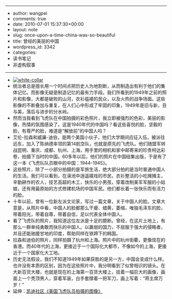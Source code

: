 - --
- author: wangpei
- comments: true
- date: 2010-07-01 15:37:30+00:00
- layout: note
- slug: once-upon-a-time-china-was-so-beautiful
- title: 曾经的美丽的中国
- wordpress_id: 3342
- categories:
- 读书笔记
- 非虚构叙事
- --
- [![white-collar](http://farm5.static.flickr.com/4117/4752471976_cbf3ec55f6.jpg)](http://www.flickr.com/photos/lookoo/4752471976/)
- 统治者总是擅长用一个时间点把历史人为地割断，从而制造出有利于他们的集体记忆。而影像无疑是制造记忆的最有力手段。我们所看到的1949年之前的照片和影像，大都是破败的山河，衣衫褴褛的民众，以及火热的战争场面。这些影像的不断叠加与重复，在人们心中形成了牢固的印象，1949年是旧与新，丑与美，落后与进步的分水岭。
- 然而当我看到飞虎队在中国拍摄的彩色照片，我立即被强烈的色彩，美丽的影像，热情的氛围感染了。这是1940年代的中国吗？看这些喜悦的脸，坚毅的脸，有尊严的脸，难道是“解放前”的中国人吗？
- 艾伦-拉森和威廉-迪伯，是两个美国小伙子，他们大学期间应征入伍，被派往远东，加入了陈纳德率领的第14航空队，也就是原先的飞虎队。他们随盟军转战昆明、重庆、成都、杭州、上海，用手里的相机和家中邮寄来的珍贵柯达彩卷，拍摄下当时的中国。60多年以后，他们的照片在中国结集出版，于是有了这一本《飞虎队队员眼中的中国：1944-1945》。
- 这些照片，除了一小部分拍摄的是军旅生活，绝大部分拍的是当时普通中国人的生活。我们可以看到，在滇池中逍遥嬉戏的市民，衣衫整洁的小吃摊摊主，辛勤耕作的农人，技艺高超的木工，快乐的小男孩，穿着改制美军军服的小姑娘，还有用最原始的方式修建机场的中国军民。他们都长着一张快乐而有活力的脸。
- 十年以前，曾有一位新左派文论家，写过一篇文章，关于中国人的脸。文章大意是，从照片中看，中国人的脸都那么干瘪、蜡黄，萎缩，唯独毛泽东的脸，带着阳光，带着自尊，带着自信，足以代表全体中国人。
- 看了飞虎队的照片，我知道这位左派是十足的臆断。曾经，在这片土地上，有那么一群单纯勇敢而快乐的中国人。以羸弱的国力，不屈服于强大的侵略者，并且还能驰援甘地的印度，帮助同样在铁蹄下的韩国。
- 拉森和迪伯的照片，同样拍摄了杭州和上海。照片中的杭州街衢，更像现在的香港。而40年代的上海，更接近于一个国际化大都市，不像如今的上海，更接近于一个国家化大工地。
- 历史无法假设，我们不知道1949年如果获胜的是另一方，中国会变成什么样。也许没有本质的区别，因为在这些照片中，我分明看到了似曾相识的镜头。在大新百货大楼，也就是现在的上海第一百货大楼上，挂着一幅巨大的画像，画面上一个秃顶男人，穿着军装，白手套撑着一把军刀，画上写着：“蒋主席万岁！”
- 延伸：[凯迪社区《美国飞虎队员拍摄的图像》](http://club.kdnet.net/newbbs/dispbbs.asp?boardid=1&star=1&replyid=7227748&id=3488119&skin=0&page=1)
